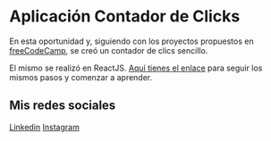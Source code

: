 # Aplicación Contador de Clicks

En esta oportunidad y, siguiendo con los proyectos propuestos en [freeCodeCamp](https://freecodecamp.org), se creó un contador de clics sencillo. 

El mismo se realizó en ReactJS. 
[Aquí tienes el enlace](https://youtu.be/6Jfk8ic3KVk?t=13923) para seguir los mismos pasos y comenzar a aprender.  

## Mis redes sociales
[Linkedin](https://linkedin.com/in/humbertocolmenares)
[Instagram](https://instagram.com/humbertocolmenares)
